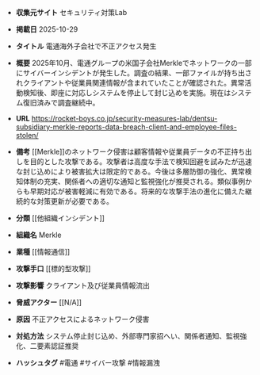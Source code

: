 - **収集元サイト**
セキュリティ対策Lab

- **掲載日**
2025-10-29

- **タイトル**
電通海外子会社で不正アクセス発生

- **概要**
2025年10月、電通グループの米国子会社Merkleでネットワークの一部にサイバーインシデントが発生した。調査の結果、一部ファイルが持ち出されクライアントや従業員関連情報が含まれていたことが確認された。異常活動検知後、即座に対応しシステムを停止して封じ込めを実施。現在はシステム復旧済みで調査継続中。

- **URL**
https://rocket-boys.co.jp/security-measures-lab/dentsu-subsidiary-merkle-reports-data-breach-client-and-employee-files-stolen/

- **備考**
[[Merkle]]のネットワーク侵害は顧客情報や従業員データの不正持ち出しを目的とした攻撃である。攻撃者は高度な手法で検知回避を試みたが迅速な封じ込めにより被害拡大は限定的である。今後は多層防御の強化、異常検知体制の充実、関係者への適切な通知と監視強化が推奨される。類似事例からも早期対応が被害軽減に有効である。将来的な攻撃手法の進化に備えた継続的な対策更新が必要である。

- **分類**
[[他組織インシデント]]

- **組織名**
Merkle

- **業種**
[[情報通信]]

- **攻撃手口**
[[標的型攻撃]]

- **攻撃影響**
クライアント及び従業員情報流出

- **脅威アクター**
[[N/A]]

- **原因**
不正アクセスによるネットワーク侵害

- **対処方法**
システム停止封じ込め、外部専門家招へい、関係者通知、監視強化、二要素認証推奨

- **ハッシュタグ**
#電通 #サイバー攻撃 #情報漏洩
